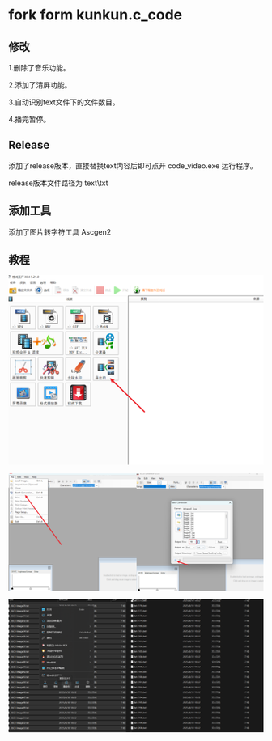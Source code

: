 # fork form kunkun.c_code

## 修改

1.删除了音乐功能。

2.添加了清屏功能。

3.自动识别text文件下的文件数目。

4.播完暂停。

## Release

添加了release版本，直接替换text内容后即可点开 code_video.exe 运行程序。

release版本文件路径为  text\\txt

## 添加工具

添加了图片转字符工具  Ascgen2

 ## 教程



![将视频切割成一张张图片](Snipaste_2025-08-30_19-17-39.png)



![将图片一键转换为字符格式](Snipaste_2025-08-30_19-21-09.png)



![一键重命名](Snipaste_2025-08-30_19-22-50.png)
